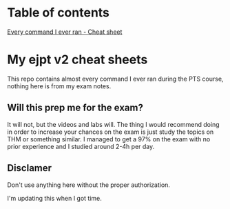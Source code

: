 # Table of contents

[Every command I ever ran - Cheat sheet](The-everything-cheat-sheet.md)

# My ejpt v2 cheat sheets
This repo contains almost every command I ever ran during the PTS course, nothing here is from my exam notes.

## Will this prep me for the exam?
It will not, but the videos and labs will. The thing I would recommend doing in order to increase your chances on the exam is just study the topics on THM or something similar. I managed to get a 97% on the exam with no prior experience and I studied around 2-4h per day.

## Disclamer
Don't use anything here without the proper authorization.

I'm updating this when I got time.
